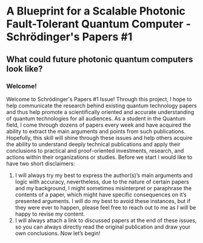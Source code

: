 # A Blueprint for a Scalable Photonic Fault-Tolerant Quantum Computer - Schrödinger's Papers #1
## What could future photonic quantum computers look like?

### Welcome!
Welcome to Schrödinger's Papers #1 Issue! Through this project, I hope to help communicate the research behind existing quantum technology papers and thus help promote a scientifically oriented and accurate understanding of quantum technologies for all audiences. As a student in the Quantum field, I come through dozens of papers every week and have acquired the ability to extract the main arguments and points from such publications. Hopefully, this skill will shine through these issues and help others acquire the ability to understand deeply technical publications and apply their conclusions to practical and proof-oriented investments, research, and actions within their organizations or studies.
Before we start I would like to have two short disclaimers:
1.	I will always try my best to express the author(s)’s main arguments and logic with accuracy, nevertheless, due to the nature of certain papers and my background, I might sometimes misinterpret or paraphrase the contents of a paper, which might have specific consequences on it’s presented arguments. I will do my best to avoid these instances, but if they were ever to happen, please feel free to reach out to me as I will be happy to revise my content.
2.	I will always attach a link to discussed papers at the end of these issues, so you can always directly read the original publication and draw your own conclusions.
Now let’s begin! 
